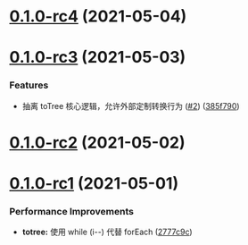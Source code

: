 # [0.1.0-rc4](https://github.com/zhengxs2018/js.tree/compare/v0.1.0-rc3...v0.1.0-rc4) (2021-05-04)



# [0.1.0-rc3](https://github.com/zhengxs2018/js.tree/compare/v0.1.0-rc2...v0.1.0-rc3) (2021-05-03)


### Features

* 抽离 toTree 核心逻辑，允许外部定制转换行为 ([#2](https://github.com/zhengxs2018/js.tree/issues/2)) ([385f790](https://github.com/zhengxs2018/js.tree/commit/385f7900f287a15c78dc8d3189ed8ae1b2a53bfc))



# [0.1.0-rc2](https://github.com/zhengxs2018/js.tree/compare/v0.1.0-rc1...v0.1.0-rc2) (2021-05-02)



# [0.1.0-rc1](https://github.com/zhengxs2018/js.tree/compare/2777c9ca15b86195da891582ee40ecb72522d550...v0.1.0-rc1) (2021-05-01)


### Performance Improvements

* **totree:** 使用 while (i--)  代替 forEach ([2777c9c](https://github.com/zhengxs2018/js.tree/commit/2777c9ca15b86195da891582ee40ecb72522d550))



